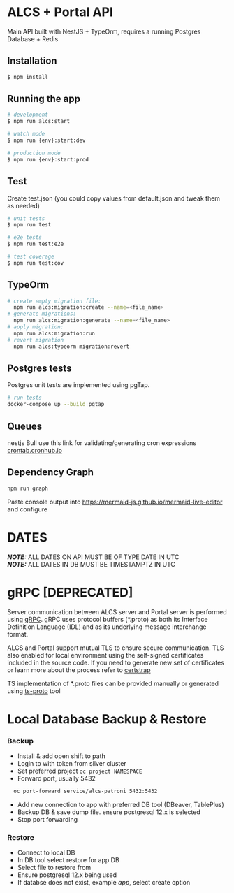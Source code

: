 # ALCS + Portal API

Main API built with NestJS + TypeOrm, requires a running Postgres Database + Redis

## Installation

```bash
$ npm install
```

## Running the app

```bash
# development
$ npm run alcs:start

# watch mode
$ npm run {env}:start:dev

# production mode
$ npm run {env}:start:prod
```

## Test

Create test.json (you could copy values from default.json and tweak them as needed)

```bash
# unit tests
$ npm run test

# e2e tests
$ npm run test:e2e

# test coverage
$ npm run test:cov
```

## TypeOrm

```bash
# create empty migration file:
  npm run alcs:migration:create --name=<file_name>
# generate migrations:
  npm run alcs:migration:generate --name=<file_name>
# apply migration:
  npm run alcs:migration:run
# revert migration
  npm run alcs:typeorm migration:revert
```

## Postgres tests

Postgres unit tests are implemented using pgTap.

```bash
# run tests
docker-compose up --build pgtap
```

## Queues

nestjs Bull
use this link for validating/generating cron expressions [crontab.cronhub.io](https://crontab.cronhub.io/)

## Dependency Graph

```bash
npm run graph
```

Paste console output into https://mermaid-js.github.io/mermaid-live-editor and configure

# DATES

**_NOTE:_** ALL DATES ON API MUST BE OF TYPE DATE IN UTC  
**_NOTE:_** ALL DATES IN DB MUST BE TIMESTAMPTZ IN UTC

# gRPC [DEPRECATED]

Server communication between ALCS server and Portal server is performed using [gRPC](https://grpc.io/). gRPC uses
protocol buffers (\*.proto) as both its Interface Definition Language (IDL) and as its underlying message interchange
format.

ALCS and Portal support mutual TLS to ensure secure communication. TLS also enabled for local environment using the
self-signed certificates included in the source code. If you need to generate new set of certificates or learn more
about the process refer to [certstrap](https://github.com/square/certstrap)

TS implementation of \*.proto files can be provided manually or generated
using [ts-proto](https://github.com/stephenh/ts-proto/blob/main/NESTJS.markdown) tool

# Local Database Backup & Restore

### Backup

- Install & add open shift to path
- Login to with token from silver cluster
- Set preferred project ```oc project NAMESPACE```
- Forward port, usually 5432

```bash
  oc port-forward service/alcs-patroni 5432:5432
  ```

- Add new connection to app with preferred DB tool (DBeaver, TablePlus)
- Backup DB & save dump file. ensure postgresql 12.x is selected
- Stop port forwarding

### Restore

- Connect to local DB
- In DB tool select restore for app DB
- Select file to restore from
- Ensure postgresql 12.x being used
- If databse does not exist, example *app*, select create option